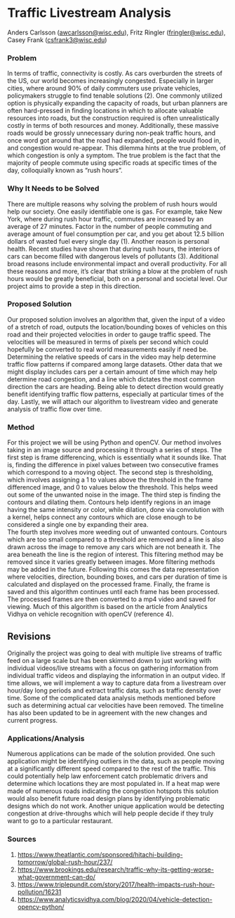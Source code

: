 # Traffic Livestream Analysis
Anders Carlsson (awcarlsson@wisc.edu), Fritz Ringler (fringler@wisc.edu), 
Casey Frank (csfrank3@wisc.edu)
### Problem
  In terms of traffic, connectivity is costly. As cars overburden the streets of the US, our world becomes increasingly congested. Especially in larger cities, where around 90% of daily commuters use private vehicles, policymakers struggle to find tenable solutions (2). One commonly utilized option is physically expanding the capacity of roads, but urban planners are often hard-pressed in finding locations in which to allocate valuable resources into roads, but the construction required is often unrealistically costly in terms of both resources and money. Additionally, these massive roads would be grossly unnecessary during non-peak traffic hours, and once word got around that the road had expanded, people would flood in, and congestion would re-appear. This dilemma hints at the true problem, of which congestion is only a symptom. The true problem is the fact that the majority of people commute using specific roads at specific times of the day, colloquially known as “rush hours”.
### Why It Needs to be Solved
  There are multiple reasons why solving the problem of rush hours would help our society. One easily identifiable one is gas. For example, take New York, where during rush hour traffic, commutes are increased by an average of 27 minutes. Factor in the number of people commuting and average amount of fuel consumption per car, and you get about 12.5 billion dollars of wasted fuel every single day (1). Another reason is personal health. Recent studies have shown that during rush hours, the interiors of cars can become filled with dangerous levels of pollutants (3). Additional broad reasons include environmental impact and overall productivity. For all these reasons and more, it’s clear that striking a blow at the problem of rush hours would be greatly beneficial, both on a personal and societal level. Our project aims to provide a step in this direction.
### Proposed Solution
  Our proposed solution involves an algorithm that, given the input of a video of a stretch of road, outputs the location/bounding boxes of vehicles on this road and their projected velocities in order to gauge traffic speed. The velocities will be measured in terms of pixels per second which could hopefully be converted to real world measurements easily if need be. Determining the relative speeds of cars in the video may help determine traffic flow patterns if compared among large datasets. Other data that we might display includes cars per a certain amount of time which may help determine road congestion, and a line which dictates the most common direction the cars are heading. Being able to detect direction would greatly benefit identifying traffic flow patterns, especially at particular times of the day. Lastly, we will attach our algorithm to livestream video and generate analysis of traffic flow over time.
### Method
  For this project we will be using Python and openCV. Our method involves taking in an image source and processing it through a series of steps.  The first step is frame differencing, which is essentially what it sounds like. That is, finding the difference in pixel values between two consecutive frames which correspond to a moving object.  The second step is thresholding, which involves assigning a 1 to values above the threshold in the frame differenced image, and 0 to values below the threshold.  This helps weed out some of the unwanted noise in the image.  The third step is finding the contours and dilating them.  Contours help identify regions in an image having the same intensity or color, while dilation, done via convolution with a kernel, helps connect any contours which are close enough to be considered a single one by expanding their area.  
  The fourth step involves more weeding out of unwanted contours. Contours which are too small compared to a threshold are removed and a line is also drawn across the image to remove any cars which are not beneath it.  The area beneath the line is the region of interest.  This filtering method may be removed since it varies greatly between images.  More filtering methods may be added in the future.  Following this comes the data representation where velocities, direction, bounding boxes, and cars per duration of time is calculated and displayed on the processed frame.  Finally, the frame is saved and this algorithm continues until each frame has been processed.  The processed frames are then converted to a mp4 video and saved for viewing.
  Much of this algorithm is based on the article from Analytics Vidhya on vehicle recognition with openCV (reference 4).
## Revisions
  Originally the project was going to deal with multiple live streams of traffic feed on a large scale but has been skimmed down to just working with individual videos/live streams with a focus on gathering information from individual traffic videos and displaying the information in an output video.  If time allows, we will implement a way to capture data from a livestream over hour/day long periods and extract traffic data, such as traffic density over time. Some of the complicated data analysis methods mentioned before such as determining actual car velocities have been removed. The timeline has also been updated to be in agreement with the new changes and current progress.
### Applications/Analysis
  Numerous applications can be made of the solution provided. One such application might be
identifying outliers in the data, such as people moving at a significantly different speed
compared to the rest of the traffic. This could potentially help law enforcement catch problematic
drivers and determine which locations they are most populated in. If a heat map were made of
numerous roads indicating the congestion hotspots this solution would also benefit future road
design plans by identifying problematic designs which do not work. Another unique application
would be detecting congestion at drive-throughs which will help people decide if they truly want
to go to a particular restaurant.
### Sources
1. https://www.theatlantic.com/sponsored/hitachi-building-tomorrow/global-rush-hour/237/
2. https://www.brookings.edu/research/traffic-why-its-getting-worse-what-government-can-do/
3. https://www.triplepundit.com/story/2017/health-impacts-rush-hour-pollution/16231
4. https://www.analyticsvidhya.com/blog/2020/04/vehicle-detection-opencv-python/
